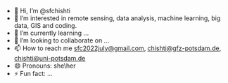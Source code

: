 - 👋 Hi, I’m @sfchishti
- 👀 I’m interested in remote sensing, data analysis, machine learning, big data, GIS and coding.
- 🌱 I’m currently learning ...
- 💞️ I’m looking to collaborate on ...
- 📫 How to reach me sfc2022july@gmail.com, chishti@gfz-potsdam.de, chishti@uni-potsdam.de
- 😄 Pronouns: she\her
- ⚡ Fun fact: ...

<!---
sfchishti/sfchishti is a ✨ special ✨ repository because its `README.md` (this file) appears on your GitHub profile.
You can click the Preview link to take a look at your changes.
--->
